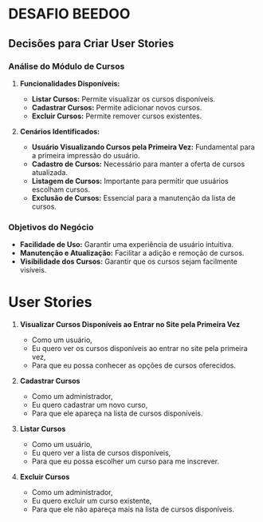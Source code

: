 # DESAFIO BEEDOO

## Decisões para Criar User Stories

### Análise do Módulo de Cursos
1. **Funcionalidades Disponíveis:**
   - **Listar Cursos:** Permite visualizar os cursos disponíveis.
   - **Cadastrar Cursos:** Permite adicionar novos cursos.
   - **Excluir Cursos:** Permite remover cursos existentes.

2. **Cenários Identificados:**
   - **Usuário Visualizando Cursos pela Primeira Vez:** Fundamental para a primeira impressão do usuário.
   - **Cadastro de Cursos:** Necessário para manter a oferta de cursos atualizada.
   - **Listagem de Cursos:** Importante para permitir que usuários escolham cursos.
   - **Exclusão de Cursos:** Essencial para a manutenção da lista de cursos.

### Objetivos do Negócio
- **Facilidade de Uso:** Garantir uma experiência de usuário intuitiva.
- **Manutenção e Atualização:** Facilitar a adição e remoção de cursos.
- **Visibilidade dos Cursos:** Garantir que os cursos sejam facilmente visíveis.

# User Stories
1. **Visualizar Cursos Disponíveis ao Entrar no Site pela Primeira Vez**
   - Como um usuário,
   - Eu quero ver os cursos disponíveis ao entrar no site pela primeira vez,
   - Para que eu possa conhecer as opções de cursos oferecidos.

2. **Cadastrar Cursos**
   - Como um administrador,
   - Eu quero cadastrar um novo curso,
   - Para que ele apareça na lista de cursos disponíveis.

3. **Listar Cursos**
   - Como um usuário,
   - Eu quero ver a lista de cursos disponíveis,
   - Para que eu possa escolher um curso para me inscrever.

4. **Excluir Cursos**
   - Como um administrador,
   - Eu quero excluir um curso existente,
   - Para que ele não apareça mais na lista de cursos disponíveis.
